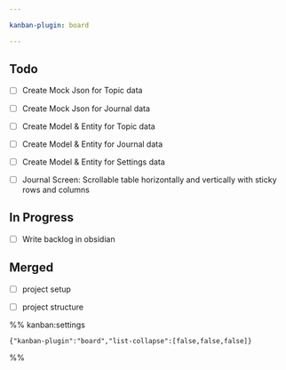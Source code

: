 ```yaml
---

kanban-plugin: board

---
```


## Todo

- [ ] Create Mock Json for Topic data
- [ ] Create Mock Json for Journal data
- [ ] Create Model & Entity for Topic data
- [ ] Create Model & Entity for Journal data
- [ ] Create Model & Entity for Settings data
- [ ] Journal Screen: Scrollable table horizontally and vertically with sticky rows and columns


## In Progress

- [ ] Write backlog in obsidian


## Merged

- [ ] project setup
- [ ] project structure




%% kanban:settings
```
{"kanban-plugin":"board","list-collapse":[false,false,false]}
```
%%